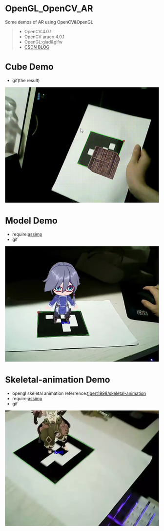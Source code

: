 # OpenGL_OpenCV_AR
Some demos of AR using OpenCV&amp;OpenGL

> - OpenCV:4.0.1
> - OpenCV aruco:4.0.1
> - OpenGL:glad&glfw
> - [CSDN BLOG](https://blog.csdn.net/qq_33446100/article/category/8832373)

# Cube Demo
 - gif(the result)
 
 ![draw cube demo](./Cube%20Demo/img/draw_cube.gif)
 
 # Model Demo
 - require:[assimp](https://github.com/assimp/assimp)
 - gif
 
 ![model demo](./Model%20Demo/img/model.webp)

# Skeletal-animation Demo
- opengl skeletal animation referrence:[tigert1998/skeletal-animation](https://github.com/tigert1998/skeletal-animation)
- require:[assimp](https://github.com/assimp/assimp)
- gif

![skeletal demo](./Skeletal%20Demo/img/demo.webp)
